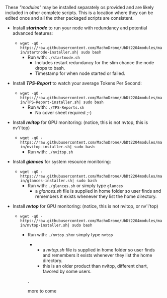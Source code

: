 These *"modules"* may be installed separately os provided and are likely included in other complete scripts. This is a location where they can be edited once and all the other packaged scripts are consistent.
  
- Install ***startnode*** to run your node with redundancy and potential advanced features:
  - `wget -qO - https://raw.githubusercontent.com/MachoDrone/UbDt2204modules/main/startnode-installer.sh| sudo bash`
    - Run with: `./startnode.sh`
      - Includes restart redundancy for the slim chance the node drops to bash.
      - Timestamp for when node started or failed.
  
- Install ***TPS-Report*** to watch your average Tokens Per Second:
  - `wget -qO - https://raw.githubusercontent.com/MachoDrone/UbDt2204modules/main/TPS-Report-installer.sh| sudo bash`
    - Run with: `./TPS-Reports.sh`
      - No cover sheet required ;-)

- Install ***nvitop*** for GPU monitoring: (notice, this is not nvtop, this is nv'i'top)
  - `wget -qO - https://raw.githubusercontent.com/MachoDrone/UbDt2204modules/main/nvitop-installer.sh| sudo bash`
    - Run with: `./nvitop.sh`

- Install ***glances*** for system resource monitoring:
  - `wget -qO - https://raw.githubusercontent.com/MachoDrone/UbDt2204modules/main/glances-installer.sh| sudo bash`
    - Run with: `./glances.sh` or simply type `glances`
      - a *glances.sh* file is supplied in home folder so user finds and remembers it exists whenever they list the home directory.
  
- Install ***nvtop*** for GPU monitoring: (notice, this is not nvitop, or nv'i'top)
  - `wget -qO - https://raw.githubusercontent.com/MachoDrone/UbDt2204modules/main/nvtop-installer.sh| sudo bash`
    - Run with: `./nvtop.sh`or simply type `nvtop`
      - - a *nvtop.sh* file is supplied in home folder so user finds and remembers it exists whenever they list the home directory.
        - this is an older product than nvitop, different chart, favored by some users.
          
      .

      more to come
